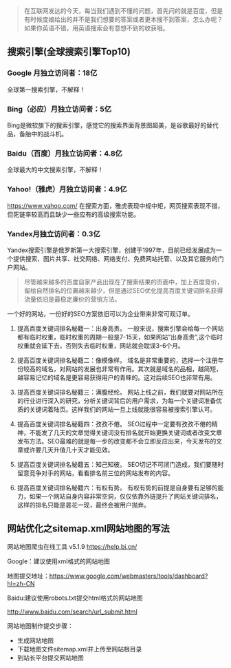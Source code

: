 > 在互联网发达的今天，每当我们遇到不懂的问题，首先问的就是百度，但是有时候度娘给出的并不是我们想要的答案或者更本搜不到答案，怎么办呢？如果你英语不错，用英语搜索会有意想不到的收获哦。

## 搜索引擎(全球搜索引擎Top10)
### Google 月独立访问者：18亿
全球第一搜索引擎，不解释！

### Bing（必应）月独立访问者：5亿
Bing是微软旗下的搜索引擎，感觉它的搜索界面背景图超美，是谷歌最好的替代品，备胎中的战斗机。

### Baidu（百度）月独立访问者：4.8亿
全球最大的中文搜索引擎，不解释！

### Yahoo!（雅虎）月独立访问者：4.9亿
https://www.yahoo.com/
在搜索方面，雅虎表现中规中矩，网页搜索表现不错，但死链率较高而且缺少一些应有的高级搜索功能。

### Yandex月独立访问者：0.3亿
Yandex搜索引擎是俄罗斯第一大搜索引擎，创建于1997年，目前已经发展成为一个提供搜索、图片共享、社交网络、网络支付、免费网站托管、以及其它服务的门户网站。

> 尽管越来越多的百度自家产品出现在了搜索结果的页面中，加上百度竞价，留给自然排名的位置越来越少，但是通过SEO优化提高百度关键词排名获得流量依旧是最稳定廉价的营销方法。

一个好的网站，一份好的SEO方案依旧可以为企业带来非常可观订单。

1. 提高百度关键词排名秘籍一：出身高贵。
一般来说，搜索引擎会给每一个网站都有临时权重，临时权重的周期一般是7-15天，如果网站”出身高贵”,这个临时权重就会延下去，否则失去临时权重，网站就会耽误3-6个月。

2. 提高百度关键词排名秘籍二：像模像样。
域名是非常重要的，选择一个注册年份较高的域名，对网站的发展也非常有作用。其次就是域名的品相，越简短，越容易记忆的域名是更容易获得用户的青睐的。这对后续SEO也非常有用。

3. 提高百度关键词排名秘籍三：满腹经纶。
网站上线之前，我们就要对网站所在的行业进行深入的研究，分析关键词背后的用户需求，为每一个关键词准备优质的关键词着陆页。这样我们的网站一旦上线就能很容易被搜索引擎认可。

4. 提高百度关键词排名秘籍四：孜孜不倦。
SEO过程中一定要有孜孜不倦的精神，不能发了几天的文章觉得关键词没有排名就开始更换关键词或者改变文章发布方法。SEO最难的就是每一步的改变都不会立即反应出来，今天发布的文章或许要几天升值几十天才能见效。

5. 提高百度关键词排名秘籍五：知己知彼。
SEO切记不可闭门造成，我们要随时留意竞争对手的网站，看看排名前三位的网站发布的内容。

6. 提高百度关键词排名秘籍六：有权有势。
有权有势的前提是自身要有足够的能力，如果一个网站自身内容非常空洞，仅仅依靠外链提升了网站关键词排名，这样的排名只能是昙花一现，最终会被用户抛弃。


## 网站优化之sitemap.xml网站地图的写法
网站地图爬虫在线工具 v5.1.9 
https://help.bj.cn/

Google：建议使用xml格式的网站地图

地图提交地址：https://www.google.com/webmasters/tools/dashboard?hl=zh-CN

Baidu:建议使用robots.txt提交html格式的网站地图

http://www.baidu.com/search/url_submit.html

网站地图制作提交步骤：
* 生成网站地图
* 下载地图文件sitemap.xml并上传至网站根目录
* 到站长平台提交网站地图







